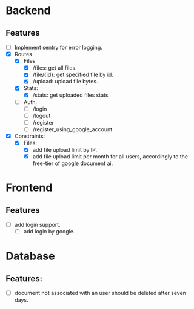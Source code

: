 # Backend

## Features

- [ ] Implement sentry for error logging.
- [x] Routes
  - [x] Files
    - [x] /files: get all files.
    - [x] /file/{id}: get specified file by id.
    - [x] /upload: upload file bytes.
  - [x] Stats:
    - [x] /stats: get uploaded files stats
  - [ ] Auth:
    - [ ] /login
    - [ ] /logout
    - [ ] /register
    - [ ] /register_using_google_account
- [x] Constraints:
  - [x] Files:
    - [x] add file upload limit by IP.
    - [x] add file upload limit per month for all users, accordingly to the free-tier of google document ai.

# Frontend

## Features

- [ ] add login support.
  - [ ] add login by google.

# Database

## Features:

- [ ] document not associated with an user should be deleted after seven days.
